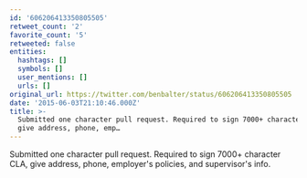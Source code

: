 ```yaml
---
id: '606206413350805505'
retweet_count: '2'
favorite_count: '5'
retweeted: false
entities:
  hashtags: []
  symbols: []
  user_mentions: []
  urls: []
original_url: https://twitter.com/benbalter/status/606206413350805505
date: '2015-06-03T21:10:46.000Z'
title: >-
  Submitted one character pull request. Required to sign 7000+ character CLA,
  give address, phone, emp…
---
```


Submitted one character pull request. Required to sign 7000+ character CLA, give address, phone, employer's policies, and supervisor's info.